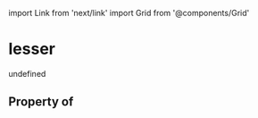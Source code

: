 import Link from 'next/link'
import Grid from '@components/Grid'

# lesser

undefined

## Property of



